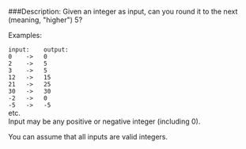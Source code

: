 ###Description:
Given an integer as input, can you round it to the next (meaning, "higher") 5?

Examples:

`input:    output:`  
`0    ->   0`  
`2    ->   5`  
`3    ->   5`  
`12   ->   15`  
`21   ->   25`  
`30   ->   30`  
`-2   ->   0`  
`-5   ->   -5`  
etc.  
Input may be any positive or negative integer (including 0).

You can assume that all inputs are valid integers.